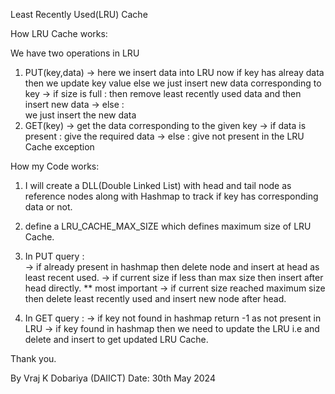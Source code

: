 
Least Recently Used(LRU) Cache

How LRU Cache works:

We have two operations in LRU 
1) PUT(key,data) -> here we insert data into LRU now if key has alreay data then we update key value 
                    else we just insert new data corresponding to key
                    -> if size is full :
                                      then remove least recently used data and then insert new data
                    -> else :          
                             we just insert the new data
2) GET(key)     -> get the data corresponding to the given key
                    -> if data is present :
                                          give the required data
                    -> else :
                             give not present in the LRU Cache exception


How my Code works:

1) I will create a DLL(Double Linked List) with head and tail node as reference nodes
   along with Hashmap to track if key has corresponding data or not.

2) define a LRU_CACHE_MAX_SIZE which defines maximum size of LRU Cache.

3) In PUT query :  
                    -> if already present in hashmap then delete node and insert at head as least recent used.
                    -> if current size if less than max size then insert after head directly.
** most important   -> if current size reached maximum size then delete least recently used and insert new node after head.

4) In GET query :
                    -> if key not found in hashmap return -1 as not present in LRU
                    -> if key found in hashmap then we need to update the LRU i.e and
                       delete and insert to get updated LRU Cache.


Thank you.

By Vraj K Dobariya (DAIICT)
Date: 30th May 2024


